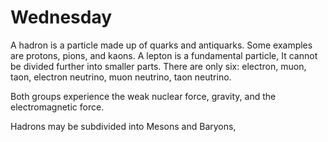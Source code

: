 # Wednesday

A hadron is a particle made up of quarks and antiquarks. Some examples are protons, pions, and kaons. A lepton is a fundamental particle, It cannot be divided further into smaller parts. There are only six: electron, muon, taon, electron neutrino, muon neutrino, taon neutrino.

Both groups experience the weak nuclear force, gravity, and the electromagnetic force.

Hadrons may be subdivided into Mesons and Baryons, 